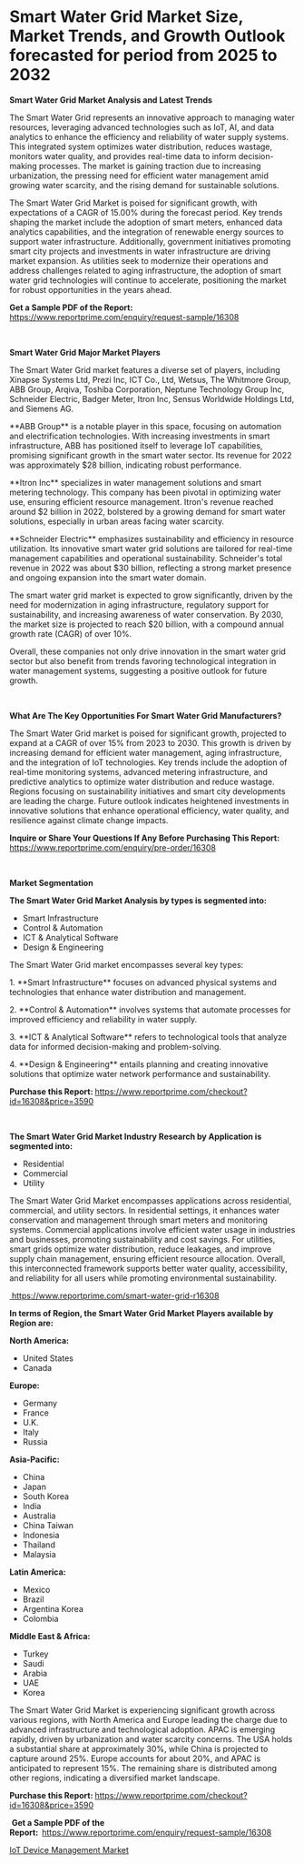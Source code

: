 <p><h1>Smart Water Grid Market Size, Market Trends, and Growth Outlook forecasted for period from 2025 to 2032</h1></p><p><strong>Smart Water Grid Market Analysis and Latest Trends</strong></p>
<p><p>The Smart Water Grid represents an innovative approach to managing water resources, leveraging advanced technologies such as IoT, AI, and data analytics to enhance the efficiency and reliability of water supply systems. This integrated system optimizes water distribution, reduces wastage, monitors water quality, and provides real-time data to inform decision-making processes. The market is gaining traction due to increasing urbanization, the pressing need for efficient water management amid growing water scarcity, and the rising demand for sustainable solutions.</p><p>The Smart Water Grid Market is poised for significant growth, with expectations of a CAGR of 15.00% during the forecast period. Key trends shaping the market include the adoption of smart meters, enhanced data analytics capabilities, and the integration of renewable energy sources to support water infrastructure. Additionally, government initiatives promoting smart city projects and investments in water infrastructure are driving market expansion. As utilities seek to modernize their operations and address challenges related to aging infrastructure, the adoption of smart water grid technologies will continue to accelerate, positioning the market for robust opportunities in the years ahead.</p></p>
<p><strong>Get a Sample PDF of the Report:&nbsp;</strong> <a href="https://www.reportprime.com/enquiry/request-sample/16308?utm_campaign=3105&utm_medium=2&utm_source=Github&utm_content=ia&utm_term=20032025&utm_id=smart-water-grid">https://www.reportprime.com/enquiry/request-sample/16308</a></p>
<p>&nbsp;</p>
<p><strong>Smart Water Grid Major Market Players</strong></p>
<p><p>The Smart Water Grid market features a diverse set of players, including Xinapse Systems Ltd, Prezi Inc, ICT Co., Ltd, Wetsus, The Whitmore Group, ABB Group, Arqiva, Toshiba Corporation, Neptune Technology Group Inc, Schneider Electric, Badger Meter, Itron Inc, Sensus Worldwide Holdings Ltd, and Siemens AG.</p><p>**ABB Group** is a notable player in this space, focusing on automation and electrification technologies. With increasing investments in smart infrastructure, ABB has positioned itself to leverage IoT capabilities, promising significant growth in the smart water sector. Its revenue for 2022 was approximately $28 billion, indicating robust performance.</p><p>**Itron Inc** specializes in water management solutions and smart metering technology. This company has been pivotal in optimizing water use, ensuring efficient resource management. Itron's revenue reached around $2 billion in 2022, bolstered by a growing demand for smart water solutions, especially in urban areas facing water scarcity.</p><p>**Schneider Electric** emphasizes sustainability and efficiency in resource utilization. Its innovative smart water grid solutions are tailored for real-time management capabilities and operational sustainability. Schneider's total revenue in 2022 was about $30 billion, reflecting a strong market presence and ongoing expansion into the smart water domain.</p><p>The smart water grid market is expected to grow significantly, driven by the need for modernization in aging infrastructure, regulatory support for sustainability, and increasing awareness of water conservation. By 2030, the market size is projected to reach $20 billion, with a compound annual growth rate (CAGR) of over 10%.</p><p>Overall, these companies not only drive innovation in the smart water grid sector but also benefit from trends favoring technological integration in water management systems, suggesting a positive outlook for future growth.</p></p>
<p>&nbsp;</p>
<p><strong>What Are The Key Opportunities For Smart Water Grid Manufacturers?</strong></p>
<p><p>The Smart Water Grid market is poised for significant growth, projected to expand at a CAGR of over 15% from 2023 to 2030. This growth is driven by increasing demand for efficient water management, aging infrastructure, and the integration of IoT technologies. Key trends include the adoption of real-time monitoring systems, advanced metering infrastructure, and predictive analytics to optimize water distribution and reduce wastage. Regions focusing on sustainability initiatives and smart city developments are leading the charge. Future outlook indicates heightened investments in innovative solutions that enhance operational efficiency, water quality, and resilience against climate change impacts.</p></p>
<p><strong>Inquire or Share Your Questions If Any Before Purchasing This Report:</strong> <a href="https://www.reportprime.com/enquiry/pre-order/16308?utm_campaign=3105&utm_medium=2&utm_source=Github&utm_content=ia&utm_term=20032025&utm_id=smart-water-grid">https://www.reportprime.com/enquiry/pre-order/16308</a></p>
<p>&nbsp;</p>
<p><strong>Market Segmentation</strong></p>
<p><strong>The Smart Water Grid Market Analysis by types is segmented into:</strong></p>
<p><ul><li>Smart Infrastructure</li><li>Control & Automation</li><li>ICT & Analytical Software</li><li>Design & Engineering</li></ul></p>
<p><p>The Smart Water Grid market encompasses several key types: </p><p>1. **Smart Infrastructure** focuses on advanced physical systems and technologies that enhance water distribution and management.  </p><p>2. **Control & Automation** involves systems that automate processes for improved efficiency and reliability in water supply.  </p><p>3. **ICT & Analytical Software** refers to technological tools that analyze data for informed decision-making and problem-solving.  </p><p>4. **Design & Engineering** entails planning and creating innovative solutions that optimize water network performance and sustainability.</p></p>
<p><strong>Purchase this Report:&nbsp;</strong><a href="https://www.reportprime.com/checkout?id=16308&price=3590&utm_campaign=3105&utm_medium=2&utm_source=Github&utm_content=ia&utm_term=20032025&utm_id=smart-water-grid">https://www.reportprime.com/checkout?id=16308&price=3590</a></p>
<p>&nbsp;</p>
<p><strong>The Smart Water Grid Market Industry Research by Application is segmented into:</strong></p>
<p><ul><li>Residential</li><li>Commercial</li><li>Utility</li></ul></p>
<p><p>The Smart Water Grid Market encompasses applications across residential, commercial, and utility sectors. In residential settings, it enhances water conservation and management through smart meters and monitoring systems. Commercial applications involve efficient water usage in industries and businesses, promoting sustainability and cost savings. For utilities, smart grids optimize water distribution, reduce leakages, and improve supply chain management, ensuring efficient resource allocation. Overall, this interconnected framework supports better water quality, accessibility, and reliability for all users while promoting environmental sustainability.</p></p>
<p><a href="https://www.reportprime.com/smart-water-grid-r16308?utm_campaign=3105&utm_medium=2&utm_source=Github&utm_content=ia&utm_term=20032025&utm_id=smart-water-grid">&nbsp;https://www.reportprime.com/smart-water-grid-r16308</a></p>
<p><strong>In terms of Region, the Smart Water Grid Market Players available by Region are:</strong></p>
<p>
    <p> <strong> North America: </strong>
        <ul>
            <li>United States</li>
            <li>Canada</li>
        </ul>
        </p> 
    <p> <strong> Europe: </strong>
        <ul>
            <li>Germany</li>
            <li>France</li>
            <li>U.K.</li>
            <li>Italy</li>
            <li>Russia</li>
        </ul>
        </p> 
    <p> <strong> Asia-Pacific: </strong>
        <ul>
            <li>China</li>
            <li>Japan</li>
            <li>South Korea</li>
            <li>India</li>
            <li>Australia</li>
            <li>China Taiwan</li>
            <li>Indonesia</li>
            <li>Thailand</li>
            <li>Malaysia</li>
        </ul>
        </p> 
    <p> <strong> Latin America: </strong>
        <ul>
            <li>Mexico</li>
            <li>Brazil</li>
            <li>Argentina Korea</li>
            <li>Colombia</li>
        </ul>
        </p> 
    <p> <strong> Middle East & Africa: </strong>
        <ul>
            <li>Turkey</li>
            <li>Saudi</li>
            <li>Arabia</li>
            <li>UAE</li>
            <li>Korea</li>
        </ul>
    </p>
    </p>
<p><p>The Smart Water Grid Market is experiencing significant growth across various regions, with North America and Europe leading the charge due to advanced infrastructure and technological adoption. APAC is emerging rapidly, driven by urbanization and water scarcity concerns. The USA holds a substantial share at approximately 30%, while China is projected to capture around 25%. Europe accounts for about 20%, and APAC is anticipated to represent 15%. The remaining share is distributed among other regions, indicating a diversified market landscape.</p></p>
<p><strong>Purchase this Report: </strong><a href="https://www.reportprime.com/checkout?id=16308&price=3590&utm_campaign=3105&utm_medium=2&utm_source=Github&utm_content=ia&utm_term=20032025&utm_id=smart-water-grid">https://www.reportprime.com/checkout?id=16308&price=3590</a></p>
<p>&nbsp;<strong>Get a Sample PDF of the Report:&nbsp;&nbsp;</strong><a href="https://www.reportprime.com/enquiry/request-sample/16308?utm_campaign=3105&utm_medium=2&utm_source=Github&utm_content=ia&utm_term=20032025&utm_id=smart-water-grid">https://www.reportprime.com/enquiry/request-sample/16308</a></p>
<p><strong></strong></p>
<p><p><a href="https://github.com/micbotam/Market-Research-Report-List-1/blob/main/iot-device-management-market.md?utm_campaign=3105&utm_medium=2&utm_source=Github&utm_content=ia&utm_term=20032025&utm_id=smart-water-grid">IoT Device Management Market</a></p></p>